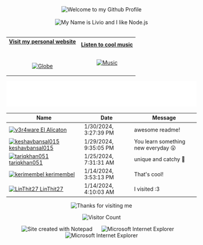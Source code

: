 <!-- "Hero" Header -->
<div align="center">
  <img src="https://github.com/BrunnerLivio/brunnerlivio/blob/master/images/welcome.png?raw=true" style="max-width: 100%;" alt="Welcome to my Github Profile" />
  <br />
  <br />
  <img height="50" alt="My Name is Livio and I like Node.js" src="images/personal_note.svg" />
  <br />
  <br />

</div>

<!-- Social -->
<table width="100%" align="center">
<tr>
<td align="center">
<a href="https://es.pornhub.com/">
<strong>Visit my personal website </strong>
<br />
<br />
<br />

<p>

<img alt="Globe" height="80" src="https://github.com/BrunnerLivio/brunnerlivio/blob/master/images/globe.gif?raw=true">
</a>
</p>

</td>


<td align="center">
<a href="https://www.youtube.com/watch?v=3YxaaGgTQYM&ab_channel=EvanescenceVEVO">
<strong>Listen to cool music</strong>
<br />
<br />


<p>
<img height="100" alt="Music" src="https://github.com/BrunnerLivio/brunnerlivio/raw/master/images/music.gif"> 
</a>
</p>

</td>
</tr>
</table>

<div align="center">
<a href="https://github.com/BrunnerLivio/brunnerlivio/issues/62#issuecomment-new"><img src="https://github.com/BrunnerLivio/brunnerlivio/raw/master/images/guestbook.svg"></a> 
</div>

<!-- Guestbook -->
| Name | Date | Message |
|---|---|---|
| <a href="https://github.com/Zalaya"><img width="40" src="https://avatars.githubusercontent.com/u/136749654?v=4?s=24&u=4185c87ed1cbe924300fdcd7561d09c692f998fb&v=4" alt="v3r4ware" /> El Alicaton</a> |1/30/2024, 3:27:39 PM|awesome readme!|
| <a href="https://github.com/keshavbansal015"><img width="24" src="https://avatars.githubusercontent.com/u/42906619?s=24&u=faac3599b394a73e47db291845447016b425d7ee&v=4" alt="keshavbansal015" /> keshavbansal015</a> |1/29/2024, 9:35:05 PM|You learn something new everyday 😮|
| <a href="https://github.com/tariqkhan051"><img width="24" src="https://avatars.githubusercontent.com/u/15242136?s=24&u=4c919d08e5fa330f55bf533dd1acfc27e25f8cb7&v=4" alt="tariqkhan051" /> tariqkhan051</a> |1/25/2024, 7:31:31 AM|unique and catchy 🤩|
| <a href="https://github.com/kerimembel"><img width="24" src="https://avatars.githubusercontent.com/u/35814055?s=24&u=9c7ff2c0617e471aa17bb3a822c6c823dac509fb&v=4" alt="kerimembel" /> kerimembel</a> |1/14/2024, 3:53:13 PM|That's cool!|
| <a href="https://github.com/LinThit27"><img width="24" src="https://avatars.githubusercontent.com/u/106507721?s=24&u=5c7265016424f1c8a0e3fa75e8f4832c8ad250de&v=4" alt="LinThit27" /> LinThit27</a> |1/14/2024, 4:10:03 AM|I visited :3|
<!-- /Guestbook -->

<!-- Footer -->

<div align="center">

<img height="120" alt="Thanks for visiting me" width="100%" src="https://raw.githubusercontent.com/BrunnerLivio/brunnerlivio/master/images/marquee.svg" />
<br />

![Visitor Count](https://profile-counter.glitch.me/brunnerlivio/count.svg)


<img src="https://raw.githubusercontent.com/BrunnerLivio/brunnerlivio/master/images/notepad.gif" alt="Site created with Notepad" height="30" />
<!-- "margin-right: whatever;" -->
<span>&nbsp;&nbsp;&nbsp;&nbsp;</span>  
<img src="https://raw.githubusercontent.com/BrunnerLivio/brunnerlivio/master/images/ie_logo.gif" alt="Microsoft Internet Explorer" />
<span>&nbsp;&nbsp;&nbsp;&nbsp;</span>  
<img src="https://raw.githubusercontent.com/BrunnerLivio/brunnerlivio/master/images/noframes.gif" alt="Microsoft Internet Explorer" />

</div>
